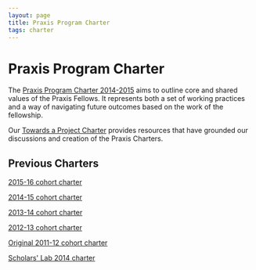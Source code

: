```yaml
---
layout: page
title: Praxis Program Charter
tags: charter
---
```

# Praxis Program Charter

The [Praxis Program Charter 2014-2015](/charter/charter-2014-2015/) aims to outline core and shared values of the Praxis Fellows. It represents both a set of working practices and a way of navigating future outcomes based on the work of the fellowship. 

Our [Towards a Project Charter](/scratchpad/toward-a-project-charter/) provides resources that have grounded our discussions and creation of the Praxis Charters.

## Previous Charters

[2015-16 cohort charter](/charter/charter-2015-2016/)

[2014-15 cohort charter](/charter/charter-2014-2015/)

[2013-14 cohort charter](/charter/charter-2013-2014/)

[2012-13 cohort charter](/charter/charter-2012-2013/)

[Original 2011-12 cohort charter](/charter/charter-2011-2012/)

[Scholars' Lab 2014 charter](http://scholarslab.org/about/charter/)
